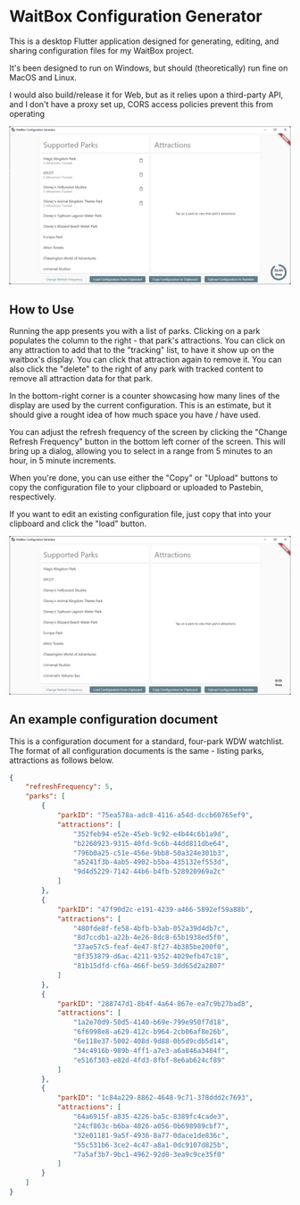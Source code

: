 # WaitBox Configuration Generator

This is a desktop Flutter application designed for generating, editing, and
sharing configuration files for my WaitBox project.

It's been designed to run on Windows, but should (theoretically) run fine on
MacOS and Linux.

I would also build/release it for Web, but as it relies upon a third-party API,
and I don't have a proxy set up, CORS access policies prevent this from operating

![A screenshot of the application with various options selected](github_assets/loaded-screenshot.png)

## How to Use

Running the app presents you with a list of parks. Clicking on a park populates
the column to the right - that park's attractions. You can click on any attraction
to add that to the "tracking" list, to have it show up on the waitbox's display. 
You can click that attraction again to remove it. You can also click the "delete"
to the right of any park with tracked content to remove all attraction data for
that park.

In the bottom-right corner is a counter showcasing how many lines of the display
are used by the current configuration. This is an estimate, but it should give
a rought idea of how much space you have / have used.

You can adjust the refresh frequency of the screen by clicking the "Change Refresh Frequency" button in the bottom left corner of the screen. This will bring up a dialog, allowing you to select in a range from 5 minutes to an hour, in 5 minute increments.

When you're done, you can use either the "Copy" or "Upload" buttons to copy the
configuration file to your clipboard or uploaded to Pastebin, respectively.

If you want to edit an existing configuration file, just copy that into your
clipboard and click the "load" button.

![A basic screenshot of the application](github_assets/base-screenshot.png)

## An example configuration document

This is a configuration document for a standard, four-park WDW watchlist. The
format of all configuration documents is the same - listing parks, attractions
as follows below.

```json
{
	"refreshFrequency": 5,
	"parks": [
		{
			"parkID": "75ea578a-adc8-4116-a54d-dccb60765ef9",
			"attractions": [
				"352feb94-e52e-45eb-9c92-e4b44c6b1a9d",
				"b2260923-9315-40fd-9c6b-44dd811dbe64",
				"796b0a25-c51e-456e-9bb8-50a324e301b3",
				"a5241f3b-4ab5-4902-b5ba-435132ef553d",
				"9d4d5229-7142-44b6-b4fb-528920969a2c"
			]
		},
		{
			"parkID": "47f90d2c-e191-4239-a466-5892ef59a88b",
			"attractions": [
				"480fde8f-fe58-4bfb-b3ab-052a39d4db7c",
				"8d7ccdb1-a22b-4e26-8dc8-65b1938ed5f0",
				"37ae57c5-feaf-4e47-8f27-4b385be200f0",
				"8f353879-d6ac-4211-9352-4029efb47c18",
				"81b15dfd-cf6a-466f-be59-3dd65d2a2807"
			]
		},
		{
			"parkID": "288747d1-8b4f-4a64-867e-ea7c9b27bad8",
			"attractions": [
				"1a2e70d9-50d5-4140-b69e-799e950f7d18",
				"6f6998e8-a629-412c-b964-2cb06af8e26b",
				"6e118e37-5002-408d-9d88-0b5d9cdb5d14",
				"34c4916b-989b-4ff1-a7e3-a6a846a3484f",
				"e516f303-e82d-4fd3-8fbf-8e6ab624cf89"
			]
		},
		{
			"parkID": "1c84a229-8862-4648-9c71-378ddd2c7693",
			"attractions": [
				"64a6915f-a835-4226-ba5c-8389fc4cade3",
				"24cf863c-b6ba-4826-a056-0b698989cbf7",
				"32e01181-9a5f-4936-8a77-0dace1de836c",
				"55c531b6-3ce2-4c47-a8a1-0dc9107d825b",
				"7a5af3b7-9bc1-4962-92d0-3ea9c9ce35f0"
			]
		}
	]
}
```